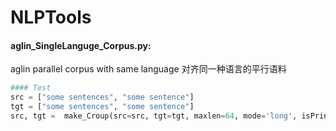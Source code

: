 # NLPTools



#### aglin_SingleLanguge_Corpus.py:

aglin parallel corpus with same language 对齐同一种语言的平行语料

```python
#### Test
src = ["some sentences", "some sentence"]
tgt = ["some sentences", "some sentence"]
src, tgt =  make_Croup(src=src, tgt=tgt, maxlen=64, mode='long', isPrint=True)
```





